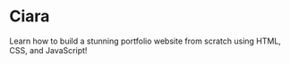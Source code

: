 # Ciara
Learn how to build a stunning portfolio website from scratch using HTML, CSS, and JavaScript!
